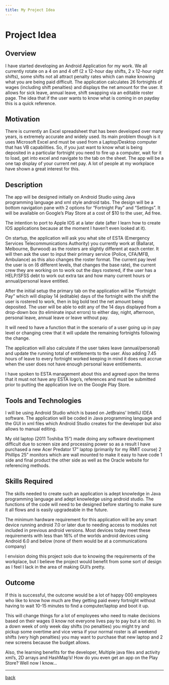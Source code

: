 ```yaml
---
title: My Project Idea
---
```


<!-- References for links -->
[home]:index "Home"

[pascal_wiki]: https://en.wikipedia.org/wiki/Pascal_(programming_language) "Pascal"
[c_wiki]: https://en.wikipedia.org/wiki/C_(programming_language) "C Language"
[esta]: https://www.esta.vic.gov.au "Emergency Services Telecommunications Authority"
[oua]: http://www.open.edu.au "Open Universitys Australia"
[googleLink]: https://careers.google.com/jobs/results/82102238182286022/ "Google Software Engineer"
<!-- References for images -->
[googleJob]:img/googleJob.png "Google Software Engineer"
[mbtiResult]:img/mbtiResult.png "MBTI Result"
[bigFiveResult]:img/bigFiveResult.png "Big 5 Result"
[learningStyle]:img/learningStyle.png "Learning style Result"

# Project Idea
## Overview
I have started developing an Android Application for my work. We all currently rotate on a 4 on and 4 off (2 x 12-hour day shifts, 2 x 12-hour night shifts), some shifts not all attract penalty rates which can make knowing what you are being paid difficult. The application calculates 26 fortnights of wages (including shift penalties) and displays the net amount for the user. It allows for sick leave, annual leave, shift swapping via an editable roster page. The idea that if the user wants to know what is coming in on payday this is a quick reference.

## Motivation
There is currently an Excel spreadsheet that has been developed over many years, is extremely accurate and widely used. Its main problem though is it uses Microsoft Excel and must be used from a Laptop/Desktop computer that has VB capabilities. So, if you just want to know what is being deposited in a particular fortnight you need to fire up a computer, wait for it to load, get into excel and navigate to the tab on the sheet. 
The app will be a one tap display of your current net pay. A lot of people at my workplace have shown a great interest for this.

## Description 
The app will be designed initially on Android Studio using Java programming language and xml style android tabs. The design will be a bottom navigation pane with 2 options for “Fortnight Pay” and “Settings”. It will be available on Google’s Play Store at a cost of $10 to the user, Ad free.

The intention to port to Apple IOS at a later date (after I learn how to create IOS applications because at the moment I haven’t even looked at it).

On startup, the application will ask you what site of ESTA (Emergency Services Telecommunications Authority) you currently work at (Ballarat, Melbourne, Burwood) as the rosters are slightly different at each center.
It will then ask the user to input their primary service (Police, CFA/MFB, Ambulance) as this also changes the roster format. The current pay level the user is on (6 different levels, that changes the base rate), the current crew they are working on to work out the days rostered, if the user has a HELP/SFSS debt to work out extra tax and how many current hours or annual/personal leave entitled.

After the initial setup the primary tab on the application will be “Fortnight Pay” which will display 14 (editable) days of the fortnight with the shift the user is rostered to work, then in big bold text the net amount being deposited.
The user will be able to edit any of the 14 days displayed from a drop-down box (to eliminate input errors) to either day, night, afternoon, personal leave, annual leave or leave without pay.

It will need to have a function that in the scenario of a user going up in pay level or changing crew that it will update the remaining fortnights following the change.

The application will also calculate if the user takes leave (annual/personal) and update the running total of entitlements to the user. Also adding 7.45 hours of leave to every fortnight worked keeping in mind it does not accrue when the user does not have enough personal leave entitlements.

I have spoken to ESTA management about this and agreed upon the terms that it must not have any ESTA logo’s, references and must be submitted prior to putting the application live on the Google Play Store.

## Tools and Technologies
I will be using Android Studio which is based on JetBrains’ IntelliJ IDEA software. The application will be coded in Java programming language and the GUI in xml files which Android Studio creates for the developer but also allows to manual editing.

My old laptop (2011 Toshiba 15”) made doing any software development difficult due to screen size and processing power so as a result I have purchased a new Acer Predator 17” laptop (primarily for my RMIT course) 2 Phillips 25” monitors which are wall mounted to make it easy to have code 1 side and final product the other side as well as the Oracle website for referencing methods. 

## Skills Required 
The skills needed to create such an application is adept knowledge in Java programming language and adept knowledge using android studio. The functions of the code will need to be designed before starting to make sure it all flows and is easily upgradeable in the future.

The minimum hardware requirement for this application will be any smart device running android 7.0 or later due to needing access to modules not included in previous android versions. Most devices today meet these requirements with less than 16% of the worlds android devices using Android 6.0 and below (none of them would be at a communications company)

I envision doing this project solo due to knowing the requirements of the workplace, but I believe the project would benefit from some sort of design as I feel I lack in the area of making GUI’s pretty.


## Outcome
If this is successful, the outcome would be a lot of happy 000 employees who like to know how much are they getting paid every fortnight without having to wait 10-15 minutes to find a computer/laptop and boot it up.

This will change things for a lot of employees who need to make decisions based on their wages (I know not everyone lives pay to pay but a lot do). In a down week of only week day shifts (no penalties) you might try and pickup some overtime and vice versa if your normal roster is all weekend shifts (very high penalties) you may want to purchase that new laptop and 2 new screens because the budget allows.

Also, the learning benefits for the developer, Multiple java files and activity xml’s, 2D arrays and HashMap’s! How do you even get an app on the Play Store? Well now I know…

___

[back][home]